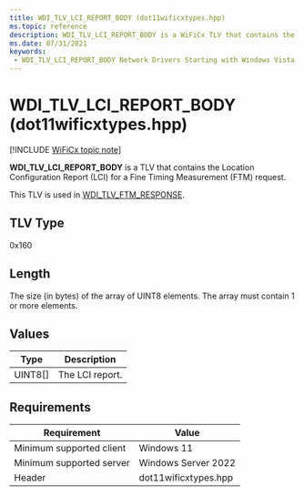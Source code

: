 ```yaml
---
title: WDI_TLV_LCI_REPORT_BODY (dot11wificxtypes.hpp)
ms.topic: reference
description: WDI_TLV_LCI_REPORT_BODY is a WiFiCx TLV that contains the Location Configuration Report (LCI) for a Fine Timing Measuremement (FTM) request.
ms.date: 07/31/2021
keywords:
 - WDI_TLV_LCI_REPORT_BODY Network Drivers Starting with Windows Vista
---
```


# WDI_TLV_LCI_REPORT_BODY (dot11wificxtypes.hpp)

[!INCLUDE [WiFiCx topic note](../includes/wificx-version-warning.md)]

**WDI_TLV_LCI_REPORT_BODY** is a TLV that contains the Location Configuration Report (LCI) for a Fine Timing Measurement (FTM) request.

This TLV is used in [WDI_TLV_FTM_RESPONSE](wdi-tlv-ftm-response.md).

## TLV Type

0x160

## Length

The size (in bytes) of the array of UINT8 elements. The array must contain 1 or more elements.

## Values

| Type | Description |
| --- | --- |
| UINT8[] | The LCI report. |

## Requirements

|Requirement|Value|
|--- |--- |
|Minimum supported client|Windows 11|
|Minimum supported server|Windows Server 2022|
|Header|dot11wificxtypes.hpp|
